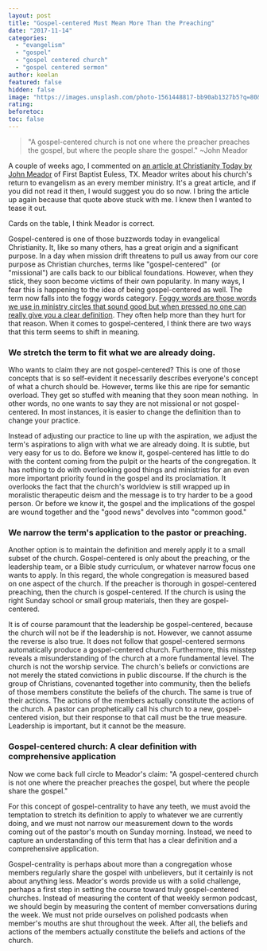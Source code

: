 ```yaml
---
layout: post
title: "Gospel-centered Must Mean More Than the Preaching"
date: "2017-11-14"
categories: 
  - "evangelism"
  - "gospel"
  - "gospel centered church"
  - "gospel centered sermon"
author: keelan
featured: false
hidden: false
image: "https://images.unsplash.com/photo-1561448817-bb90ab1327b5?q=80&w=2070&auto=format&fit=crop&ixlib=rb-4.0.3&ixid=M3wxMjA3fDB8MHxwaG90by1wYWdlfHx8fGVufDB8fHx8fA%3D%3D"
rating:
beforetoc:
toc: false
---
```


> "A gospel-centered church is not one where the preacher preaches the gospel, but where the people share the gospel." ~John Meador

A couple of weeks ago, I commented on [an article at Christianity Today by John Meador](http://www.christianitytoday.com/edstetzer/2017/october/can-we-talk-story-of-one-texas-churchs-road-to-evangelism.html) of First Baptist Euless, TX. Meador writes about his church's return to evangelism as an every member ministry. It's a great article, and if you did not read it then, I would suggest you do so now. I bring the article up again because that quote above stuck with me. I knew then I wanted to tease it out.

Cards on the table, I think Meador is correct.

Gospel-centered is one of those buzzwords today in evangelical Christianity. It, like so many others, has a great origin and a significant purpose. In a day when mission drift threatens to pull us away from our core purpose as Christian churches, terms like "gospel-centered"  (or "missional") are calls back to our biblical foundations. However, when they stick, they soon become victims of their own popularity. In many ways, I fear this is happening to the idea of being gospel-centered as well. The term now falls into the foggy words category. [Foggy words are those words we use in ministry circles that sound good but when pressed no one can really give you a clear definition](http://blog.keelancook.com/2017/01/foggy-words-that-can-sidetrack-the-mission.html). They often help more than they hurt for that reason. When it comes to gospel-centered, I think there are two ways that this term seems to shift in meaning.

### We stretch the term to fit what we are already doing.

Who wants to claim they are not gospel-centered? This is one of those concepts that is so self-evident it necessarily describes everyone's concept of what a church should be. However, terms like this are ripe for semantic overload. They get so stuffed with meaning that they soon mean nothing.  In other words, no one wants to say they are not missional or not gospel-centered. In most instances, it is easier to change the definition than to change your practice.

Instead of adjusting our practice to line up with the aspiration, we adjust the term's aspirations to align with what we are already doing. It is subtle, but very easy for us to do. Before we know it, gospel-centered has little to do with the content coming from the pulpit or the hearts of the congregation. It has nothing to do with overlooking good things and ministries for an even more important priority found in the gospel and its proclamation. It overlooks the fact that the church's worldview is still wrapped up in moralistic therapeutic deism and the message is to try harder to be a good person. Or before we know it, the gospel and the implications of the gospel are wound together and the "good news" devolves into "common good."

### We narrow the term's application to the pastor or preaching.

Another option is to maintain the definition and merely apply it to a small subset of the church. Gospel-centered is only about the preaching, or the leadership team, or a Bible study curriculum, or whatever narrow focus one wants to apply. In this regard, the whole congregation is measured based on one aspect of the church. If the preacher is thorough in gospel-centered preaching, then the church is gospel-centered. If the church is using the right Sunday school or small group materials, then they are gospel-centered.

It is of course paramount that the leadership be gospel-centered, because the church will not be if the leadership is not. However, we cannot assume the reverse is also true. It does not follow that gospel-centered sermons automatically produce a gospel-centered church. Furthermore, this misstep reveals a misunderstanding of the church at a more fundamental level. The church is not the worship service. The church's beliefs or convictions are not merely the stated convictions in public discourse. If the church is the group of Christians, covenanted together into community, then the beliefs of those members constitute the beliefs of the church. The same is true of their actions. The actions of the members actually constitute the actions of the church. A pastor can prophetically call his church to a new, gospel-centered vision, but their response to that call must be the true measure. Leadership is important, but it cannot be the measure.

### Gospel-centered church: A clear definition with comprehensive application

Now we come back full circle to Meador's claim: "A gospel-centered church is not one where the preacher preaches the gospel, but where the people share the gospel."

For this concept of gospel-centrality to have any teeth, we must avoid the temptation to stretch its definition to apply to whatever we are currently doing, and we must not narrow our measurement down to the words coming out of the pastor's mouth on Sunday morning. Instead, we need to capture an understanding of this term that has a clear definition and a comprehensive application.

Gospel-centrality is perhaps about more than a congregation whose members regularly share the gospel with unbelievers, but it certainly is not about anything less. Meador's words provide us with a solid challenge, perhaps a first step in setting the course toward truly gospel-centered churches. Instead of measuring the content of that weekly sermon podcast, we should begin by measuring the content of member conversations during the week. We must not pride ourselves on polished podcasts when member's mouths are shut throughout the week. After all, the beliefs and actions of the members actually constitute the beliefs and actions of the church.
